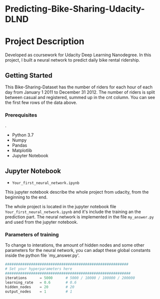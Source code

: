 # Predicting-Bike-Sharing-Udacity-DLND

# Project Description

Developed as coursework for Udacity Deep Learning Nanodegree. In this project, I built a neural network to predict daily bike rental ridership.

## Getting Started

This Bike-Sharing-Dataset has the number of riders for each hour of each day from January 1 2011 to December 31 2012. The number of riders is split between casual and registered, summed up in the cnt column. You can see the first few rows of the data above.

### Prerequisites
.
* Python 3.7
* Numpy 
* Pandas
* Matplotlib
* Jupyter Notebook


## Jupyter Notebook
* `Your_first_neural_network.ipynb`

This jupyter notebook describe the whole project from udacity, from the beginning to the end.

The whole project is located in the jupyter notebook file `Your_first_neural_network.ipynb` and it's include the training an the prediction part. The neural network is implemented in the file `my_answer.py` and used from the jupyter notebook.

### Parameters of training

To change to interations, the amount of hidden nodes and some other parameters for the neural network, you can adapt these global constants inside the python file `my_answer.py'.

```python
#########################################################
# Set your hyperparameters here
##########################################################
iterations      = 5000      # 5000 / 10000 / 100000 / 200000
learning_rate   = 0.6       # 0.6     
hidden_nodes    = 20        # 20
output_nodes    = 1         # 1
```
